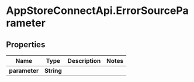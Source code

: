 # AppStoreConnectApi.ErrorSourceParameter

## Properties

Name | Type | Description | Notes
------------ | ------------- | ------------- | -------------
**parameter** | **String** |  | 


